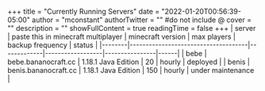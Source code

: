 +++
title = "Currently Running Servers"
date = "2022-01-20T00:56:39-05:00"
author = "mconstant"
authorTwitter = "" #do not include @
cover = ""
description = ""
showFullContent = true
readingTime = false
+++
| server | paste this in minecraft multiplayer | minecraft version | max players | backup frequency | status         |
|--------|-------------------------------------|-------------|------------------|----------------|------|
| bebe   | bebe.bananocraft.cc                 | 1.18.1 Java Edition | 20          | hourly           | deployed       |
| benis  | benis.bananocraft.cc                | 1.18.1 Java Edition | 150         | hourly           | under maintenance |